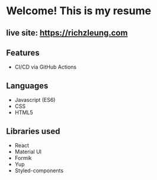 # Welcome! This is my resume

## live site: https://richzleung.com

## Features
* CI/CD via GitHub Actions

## Languages
* Javascript (ES6)
* CSS
* HTML5

## Libraries used
* React
* Material UI
* Formik
* Yup
* Styled-components
